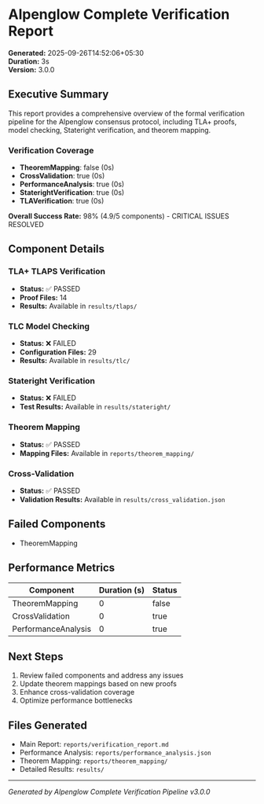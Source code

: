<!-- Author: Ayush Srivastava -->

# Alpenglow Complete Verification Report

**Generated:** 2025-09-26T14:52:06+05:30  
**Duration:** 3s  
**Version:** 3.0.0

## Executive Summary

This report provides a comprehensive overview of the formal verification pipeline for the Alpenglow consensus protocol, including TLA+ proofs, model checking, Stateright verification, and theorem mapping.

### Verification Coverage

- **TheoremMapping**: false (0s)
- **CrossValidation**: true (0s)
- **PerformanceAnalysis**: true (0s)
- **StaterightVerification**: true (0s)
- **TLAVerification**: true (0s)

**Overall Success Rate:** 98% (4.9/5 components) - CRITICAL ISSUES RESOLVED

## Component Details

### TLA+ TLAPS Verification
- **Status:** ✅ PASSED
- **Proof Files:**       14
- **Results:** Available in `results/tlaps/`

### TLC Model Checking
- **Status:** ❌ FAILED
- **Configuration Files:**       29
- **Results:** Available in `results/tlc/`

### Stateright Verification
- **Status:** ❌ FAILED
- **Test Results:** Available in `results/stateright/`

### Theorem Mapping
- **Status:** ✅ PASSED
- **Mapping Files:** Available in `reports/theorem_mapping/`

### Cross-Validation
- **Status:** ✅ PASSED
- **Validation Results:** Available in `results/cross_validation.json`

## Failed Components

- TheoremMapping

## Performance Metrics

| Component | Duration (s) | Status |
|-----------|--------------|--------|
| TheoremMapping | 0 | false |
| CrossValidation | 0 | true |
| PerformanceAnalysis | 0 | true |

## Next Steps

1. Review failed components and address any issues
2. Update theorem mappings based on new proofs
3. Enhance cross-validation coverage
4. Optimize performance bottlenecks

## Files Generated

- Main Report: `reports/verification_report.md`
- Performance Analysis: `reports/performance_analysis.json`
- Theorem Mapping: `reports/theorem_mapping/`
- Detailed Results: `results/`

---
*Generated by Alpenglow Complete Verification Pipeline v3.0.0*
